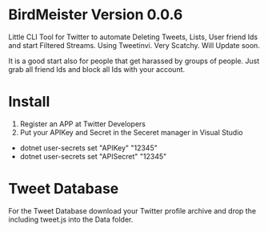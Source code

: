 # BirdMeister Version 0.0.6
Little CLI Tool for Twitter to automate Deleting Tweets, Lists, User friend Ids and start Filtered Streams. Using Tweetinvi. Very Scatchy. Will Update soon.

It is a good start also for people that get harassed by groups of people. Just grab all friend Ids and block all Ids with your account.

# Install
1. Register an APP at Twitter Developers
2. Put your APIKey and Secret in the Seceret manager in Visual Studio

- dotnet user-secrets set "APIKey" "12345"
- dotnet user-secrets set "APISecret" "12345"

# Tweet Database
For the Tweet Database download your Twitter profile archive and drop the including tweet.js into the Data folder. 

